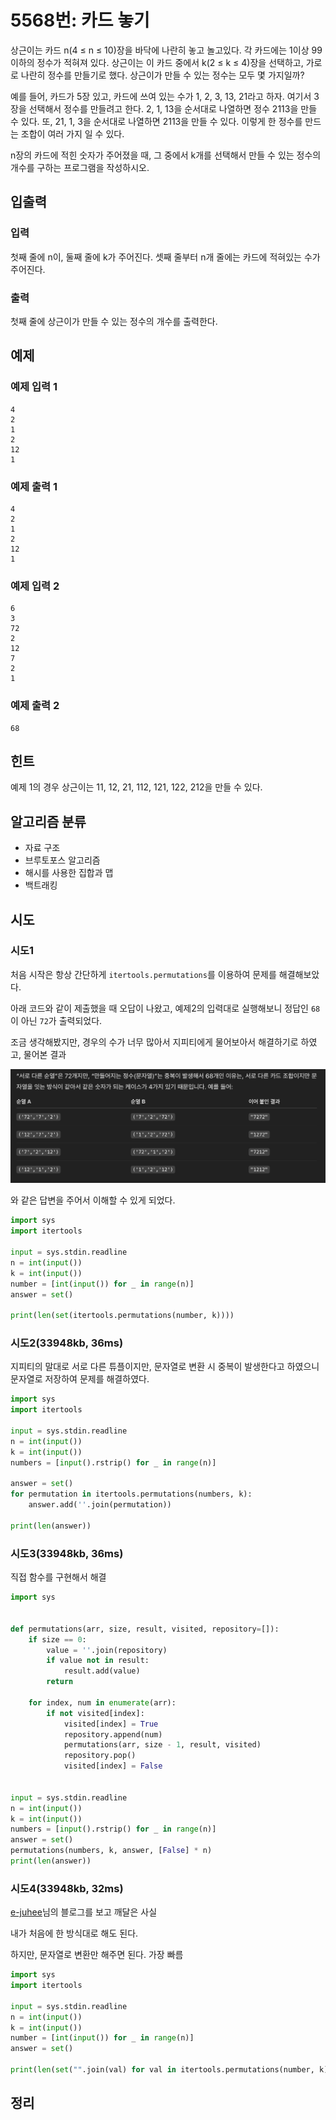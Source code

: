 # 5568번: 카드 놓기

상근이는 카드 n(4 ≤ n ≤ 10)장을 바닥에 나란히 놓고 놀고있다. 각 카드에는 1이상 99이하의 정수가 적혀져 있다. 상근이는 이 카드 중에서 k(2 ≤ k ≤ 4)장을 선택하고, 가로로 나란히 정수를 만들기로 했다. 상근이가 만들 수 있는 정수는 모두 몇 가지일까?

예를 들어, 카드가 5장 있고, 카드에 쓰여 있는 수가 1, 2, 3, 13, 21라고 하자. 여기서 3장을 선택해서 정수를 만들려고 한다. 2, 1, 13을 순서대로 나열하면 정수 2113을 만들 수 있다. 또, 21, 1, 3을 순서대로 나열하면 2113을 만들 수 있다. 이렇게 한 정수를 만드는 조합이 여러 가지 일 수 있다.

n장의 카드에 적힌 숫자가 주어졌을 때, 그 중에서 k개를 선택해서 만들 수 있는 정수의 개수를 구하는 프로그램을 작성하시오.

## 입출력

### 입력
첫째 줄에 n이, 둘째 줄에 k가 주어진다. 셋째 줄부터 n개 줄에는 카드에 적혀있는 수가 주어진다.

### 출력
첫째 줄에 상근이가 만들 수 있는 정수의 개수를 출력한다.

## 예제

### 예제 입력 1

```text
4
2
1
2
12
1
```

### 예제 출력 1

```text
4
2
1
2
12
1
```

### 예제 입력 2

```text
6
3
72
2
12
7
2
1
```

### 예제 출력 2

```text
68
```

## 힌트

예제 1의 경우 상근이는 11, 12, 21, 112, 121, 122, 212을 만들 수 있다.

## 알고리즘 분류

- 자료 구조
- 브루토포스 알고리즘
- 해시를 사용한 집합과 맵
- 백트래킹

## 시도

### 시도1

처음 시작은 항상 간단하게 `itertools.permutations`를 이용하여 문제를 해결해보았다.

아래 코드와 같이 제출했을 때 오답이 나왔고, 예제2의 입력대로 실행해보니 정답인 `68`이 아닌 `72`가 출력되었다.

조금 생각해봤지만, 경우의 수가 너무 많아서 지피티에게 물어보아서 해결하기로 하였고, 물어본 결과

![img](./images/5568.png) 

와 같은 답변을 주어서 이해할 수 있게 되었다.

```python
import sys
import itertools

input = sys.stdin.readline
n = int(input())
k = int(input())
number = [int(input()) for _ in range(n)]
answer = set()

print(len(set(itertools.permutations(number, k))))
```

### 시도2(33948kb, 36ms)

지피티의 말대로 서로 다른 튜플이지만, 문자열로 변환 시 중복이 발생한다고 하였으니
문자열로 저장하여 문제를 해결하였다.

```python
import sys
import itertools

input = sys.stdin.readline
n = int(input())
k = int(input())
numbers = [input().rstrip() for _ in range(n)]

answer = set()
for permutation in itertools.permutations(numbers, k):
    answer.add(''.join(permutation))

print(len(answer))
```

### 시도3(33948kb, 36ms)

직접 함수를 구현해서 해결

```python
import sys


def permutations(arr, size, result, visited, repository=[]):
    if size == 0:
        value = ''.join(repository)
        if value not in result:
            result.add(value)
        return

    for index, num in enumerate(arr):
        if not visited[index]:
            visited[index] = True
            repository.append(num)
            permutations(arr, size - 1, result, visited)
            repository.pop()
            visited[index] = False


input = sys.stdin.readline
n = int(input())
k = int(input())
numbers = [input().rstrip() for _ in range(n)]
answer = set()
permutations(numbers, k, answer, [False] * n)
print(len(answer))
```

### 시도4(33948kb, 32ms)

[e-juhee](https://e-juhee.tistory.com/entry/python-%EB%B0%B1%EC%A4%80-5568-%EC%B9%B4%EB%93%9C-%EB%86%93%EA%B8%B0-%EC%9E%AC%EA%B7%80-%ED%95%A8%EC%88%98-vs-itertools-%EB%B9%84%EA%B5%90)님의 블로그를 보고 깨달은 사실

내가 처음에 한 방식대로 해도 된다.

하지만, 문자열로 변환만 해주면 된다. 가장 빠름

```python
import sys
import itertools

input = sys.stdin.readline
n = int(input())
k = int(input())
number = [int(input()) for _ in range(n)]
answer = set()

print(len(set("".join(val) for val in itertools.permutations(number, k))))
```

## 정리

